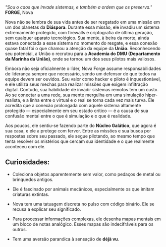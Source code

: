 *"Sou o caos que invade sistemas, e também a ordem que os preserva."*  
**FORGE**, Nova

Nova não se lembra de sua vida antes de ser resgatado em uma missão em um dos planetas da **Diáspora**. Durante essa missão, ele invadiu um sistema extremamente protegido, com firewalls e criptografia de última geração, sem qualquer aparato tecnológico. Sua mente, à beira da morte, ainda estava conectada a esse sistema no momento do resgate, e essa conexão quase fatal foi o que chamou a atenção da equipe da **União**. Reconhecendo seu potencial, a União o recrutou para a **Academia do DMU (Departamento da Marinha da União)**, onde se tornou um dos seus pilotos mais valiosos.

Embora não seja oficialmente o líder, Nova Forge assume responsabilidades de liderança sempre que necessário, sendo um defensor de que todos na equipe devem ser ouvidos. Seu valor como hacker e piloto é inquestionável, e ele utiliza seus mechas para realizar missões que exigem infiltração digital. Contudo, sua habilidade de invadir sistemas remotos tem um custo. Ao se conectar a uma rede, sua mente mergulha em uma simulação hiper-realista, e a linha entre o virtual e o real se torna cada vez mais turva. Ele acredita que a conexão prolongada com aquele sistema altamente protegido — especialmente em seu estado crítico — é a causa de sua confusão mental entre o que é simulação e o que é realidade.

Aos poucos, ele sentiu-se fazendo parte do **Núcleo Galático**, que agora é sua casa, e ele a protege com fervor. Entre as missões e sua busca por respostas sobre seu passado, ele segue pilotando, ao mesmo tempo que tenta resolver os mistérios que cercam sua identidade e o que realmente aconteceu com ele.

## Curiosidades:

* Coleciona objetos aparentemente sem valor, como pedaços de metal ou brinquedos antigos.

* Ele é fascinado por animais mecânicos, especialmente os que imitam criaturas extintas.

* Nova tem uma tatuagem discreta no pulso com código binário. Ele se recusa a explicar seu significado.

* Para processar informações complexas, ele desenha mapas mentais em um bloco de notas analógico. Esses mapas são indecifráveis para os outros.

* Tem uma aversão paranóica à sensação de **déjà vu**.
